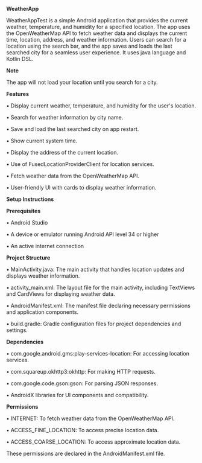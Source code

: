 **WeatherApp**

WeatherAppTest is a simple Android application that provides the current weather, temperature, and humidity for a specified location. The app uses the OpenWeatherMap API to fetch weather data and displays the current time, location, address, and weather information. Users can search for a location using the search bar, and the app saves and loads the last searched city for a seamless user experience. It uses java language and Kotlin DSL.


**Note**

The app will not load your location until you search for a city.


**Features**

•	Display current weather, temperature, and humidity for the user's location.

•	Search for weather information by city name.

•	Save and load the last searched city on app restart.

•	Show current system time.

•	Display the address of the current location.

•	Use of FusedLocationProviderClient for location services.

•	Fetch weather data from the OpenWeatherMap API.

•	User-friendly UI with cards to display weather information.


**Setup Instructions**

**Prerequisites**

•	Android Studio

•	A device or emulator running Android API level 34 or higher

•	An active internet connection


**Project Structure**

•	MainActivity.java: The main activity that handles location updates and displays weather information.

•	activity_main.xml: The layout file for the main activity, including TextViews and CardViews for displaying weather data.

•	AndroidManifest.xml: The manifest file declaring necessary permissions and application components.

•	build.gradle: Gradle configuration files for project dependencies and settings.


**Dependencies**

•	com.google.android.gms:play-services-location: For accessing location services.

•	com.squareup.okhttp3:okhttp: For making HTTP requests.

•	com.google.code.gson:gson: For parsing JSON responses.

•	AndroidX libraries for UI components and compatibility.


**Permissions**

•	INTERNET: To fetch weather data from the OpenWeatherMap API.

•	ACCESS_FINE_LOCATION: To access precise location data.

•	ACCESS_COARSE_LOCATION: To access approximate location data.

These permissions are declared in the AndroidManifest.xml file.
